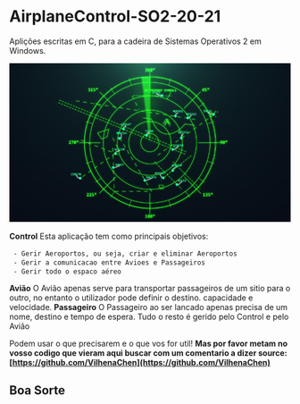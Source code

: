 # AirplaneControl-SO2-20-21
Aplições escritas em C, para a cadeira de Sistemas Operativos 2 em Windows.

![Logo](/img/img.jpg)

**Control**
Esta aplicação tem como principais objetivos:

	 - Gerir Aeroportos, ou seja, criar e eliminar Aeroportos
	 - Gerir a comunicacao entre Avioes e Passageiros
	 - Gerir todo o espaco aéreo
**Avião**
O Avião apenas serve para transportar passageiros de um sitio para o outro, no entanto o utilizador pode definir o destino. capacidade e velocidade.
**Passageiro**
O Passageiro ao ser lancado apenas precisa de um nome, destino e tempo de espera. Tudo o resto é gerido pelo Control e pelo Avião

Podem usar o que precisarem e o que vos for util! **Mas por favor metam no vosso codigo que vieram aqui buscar com um comentario a dizer source:[https://github.com/VilhenaChen](https://github.com/VilhenaChen)**

## Boa Sorte
